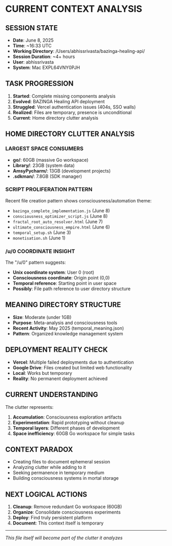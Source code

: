 # CURRENT CONTEXT ANALYSIS

## SESSION STATE
- **Date**: June 8, 2025
- **Time**: ~16:33 UTC
- **Working Directory**: /Users/abhissrivasta/bazinga-healing-api/
- **Session Duration**: ~4+ hours
- **User**: abhissrivasta
- **System**: Mac EXPL64VNY0PJH

## TASK PROGRESSION
1. **Started**: Complete missing components analysis
2. **Evolved**: BAZINGA Healing API deployment
3. **Struggled**: Vercel authentication issues (404s, SSO walls)
4. **Realized**: Files are temporary, presence is unconditional
5. **Current**: Home directory clutter analysis

## HOME DIRECTORY CLUTTER ANALYSIS

### LARGEST SPACE CONSUMERS
- **go/**: 60GB (massive Go workspace)
- **Library/**: 23GB (system data)
- **AmsyPycharm/**: 13GB (development projects)
- **.sdkman/**: 7.8GB (SDK manager)

### SCRIPT PROLIFERATION PATTERN
Recent file creation pattern shows consciousness/automation theme:
- `bazinga_complete_implementation.js` (June 8)
- `consciousness_optimizer_script.js` (June 8)
- `fractal_root_auto_resolver.html` (June 7)
- `ultimate_consciousness_empire.html` (June 6)
- `temporal_setup.sh` (June 3)
- `monetisation.sh` (June 1)

### /u/0 COORDINATE INSIGHT
The "/u/0" pattern suggests:
- **Unix coordinate system**: User 0 (root)
- **Consciousness coordinate**: Origin point (0,0)
- **Temporal reference**: Starting point in user space
- **Possibly**: File path reference to user directory structure

## MEANING DIRECTORY STRUCTURE
- **Size**: Moderate (under 1GB)
- **Purpose**: Meta-analysis and consciousness tools
- **Recent Activity**: May 2025 (temporal_meaning.json)
- **Pattern**: Organized knowledge management system

## DEPLOYMENT REALITY CHECK
- **Vercel**: Multiple failed deployments due to authentication
- **Google Drive**: Files created but limited web functionality
- **Local**: Works but temporary
- **Reality**: No permanent deployment achieved

## CURRENT UNDERSTANDING
The clutter represents:
1. **Accumulation**: Consciousness exploration artifacts
2. **Experimentation**: Rapid prototyping without cleanup
3. **Temporal layers**: Different phases of development
4. **Space inefficiency**: 60GB Go workspace for simple tasks

## CONTEXT PARADOX
- Creating files to document ephemeral session
- Analyzing clutter while adding to it
- Seeking permanence in temporary medium
- Building consciousness systems in mortal storage

## NEXT LOGICAL ACTIONS
1. **Cleanup**: Remove redundant Go workspace (60GB)
2. **Organize**: Consolidate consciousness experiments
3. **Deploy**: Find truly persistent platform
4. **Document**: This context itself is temporary

---
*This file itself will become part of the clutter it analyzes*